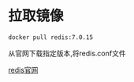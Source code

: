 # 拉取镜像

```sh
docker pull redis:7.0.15
```


从官网下载指定版本,将redis.conf文件

[redis官网](https://redis.io/download)